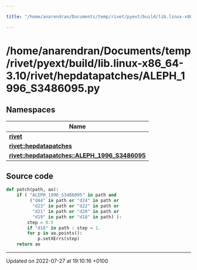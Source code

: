 ```yaml
---

title: "/home/anarendran/Documents/temp/rivet/pyext/build/lib.linux-x86_64-3.10/rivet/hepdatapatches/ALEPH_1996_S3486095.py"

---
```


# /home/anarendran/Documents/temp/rivet/pyext/build/lib.linux-x86_64-3.10/rivet/hepdatapatches/ALEPH_1996_S3486095.py



## Namespaces

| Name           |
| -------------- |
| **[rivet](http://example.org/namespaces/namespacerivet/)**  |
| **[rivet::hepdatapatches](http://example.org/namespaces/namespacerivet_1_1hepdatapatches/)**  |
| **[rivet::hepdatapatches::ALEPH_1996_S3486095](http://example.org/namespaces/namespacerivet_1_1hepdatapatches_1_1aleph__1996__s3486095/)**  |




## Source code

```python
def patch(path, ao):
    if ( "ALEPH_1996_S3486095" in path and
         ("d44" in path or "d24" in path or
          "d23" in path or "d22" in path or
          "d21" in path or "d20" in path or
          "d19" in path or "d18" in path) ):
        step = 0.5
        if "d18" in path : step = 1.
        for p in ao.points():
            p.setXErrs(step)
    return ao
```


-------------------------------

Updated on 2022-07-27 at 19:10:16 +0100
